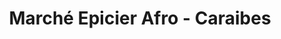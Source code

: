 ---
title: "Marché Epicier Afro - Caraibes"
url: /gatineau/marche-epicier-afro-caraibes/
shop: Lebensmittel
---